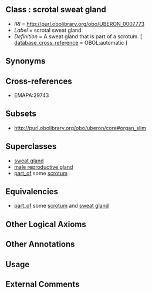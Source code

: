 
## Class : scrotal sweat gland

 * *IRI* = http://purl.obolibrary.org/obo/UBERON_0007773
 * *Label* = scrotal sweat gland
 * *Definition* = A sweat gland that is part of a scrotum. [ [database_cross_reference](../../ef/oboInOwl#hasDbXref.md) = OBOL:automatic ]

## Synonyms


## Cross-references

 * EMAPA:29743

## Subsets

 * http://purl.obolibrary.org/obo/uberon/core#organ_slim

## Superclasses

 * [sweat gland](../../UBERON/20/UBERON_0001820.md)
 * [male reproductive gland](../../UBERON/99/UBERON_0005399.md)
 * [part_of](../../BFO/50/BFO_0000050.md) some [scrotum](../../UBERON/00/UBERON_0001300.md)

## Equivalencies

 * [part_of](../../BFO/50/BFO_0000050.md) some [scrotum](../../UBERON/00/UBERON_0001300.md) and [sweat gland](../../UBERON/20/UBERON_0001820.md)

## Other Logical Axioms


## Other Annotations


## Usage


## External Comments

